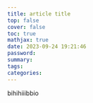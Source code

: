 ```yaml
---
title: article title
top: false
cover: false
toc: true
mathjax: true
date: 2023-09-24 19:21:46
password:
summary:
tags:
categories:
---
```

bihihiiibbio